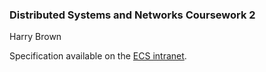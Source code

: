 <h3>Distributed Systems and Networks Coursework 2</h3>
<p>Harry Brown</p>

<p>Specification available on the <a href='https://secure.ecs.soton.ac.uk/notes/comp2207/coursework2.pdf'>ECS intranet</a>.</p>